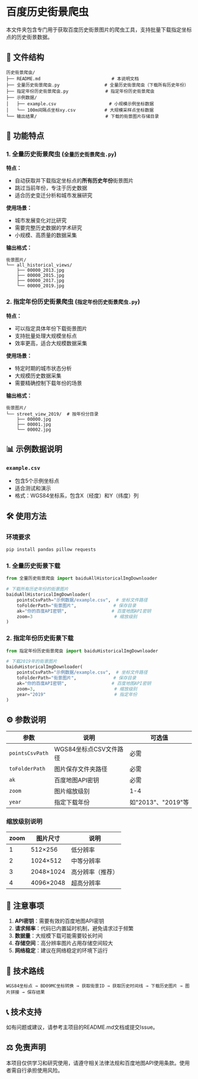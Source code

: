# 百度历史街景爬虫

本文件夹包含专门用于获取百度历史街景图片的爬虫工具，支持批量下载指定坐标点的历史街景数据。

## 📁 文件结构

```
历史街景爬虫/
├── README.md                           # 本说明文档
├── 全量历史街景爬虫.py                 # 全量历史街景爬虫（下载所有历史年份）
├── 指定年份历史街景爬虫.py              # 指定年份历史街景爬虫
├── 示例数据/
│   ├── example.csv                    # 小规模示例坐标数据
│   └── 100m间隔点坐标xy.csv           # 大规模采样点坐标数据
└── 输出结果/                          # 下载的街景图片存储目录
```

## 🚀 功能特点

### 1. 全量历史街景爬虫 (`全量历史街景爬虫.py`)

**特点：**
- 自动获取并下载指定坐标点的**所有历史年份**街景图片
- 跳过当前年份，专注于历史数据
- 适合历史变迁分析和城市发展研究

**使用场景：**
- 城市发展变化对比研究
- 需要完整历史数据的学术研究
- 小规模、高质量的数据采集

**输出格式：**
```
街景图片/
└── all_historical_views/
    ├── 00000_2013.jpg
    ├── 00000_2015.jpg
    ├── 00000_2017.jpg
    └── 00000_2019.jpg
```

### 2. 指定年份历史街景爬虫 (`指定年份历史街景爬虫.py`)

**特点：**
- 可以指定具体年份下载街景图片
- 支持批量处理大规模坐标点
- 效率更高，适合大规模数据采集

**使用场景：**
- 特定时期的城市状态分析
- 大规模历史数据采集
- 需要精确控制下载年份的场景

**输出格式：**
```
街景图片/
└── street_view_2019/  # 按年份分目录
    ├── 00000.jpg
    ├── 00001.jpg
    └── 00002.jpg
```

## 📊 示例数据说明

### `example.csv`
- 包含5个示例坐标点
- 适合测试和演示
- 格式：WGS84坐标系，包含X（经度）和Y（纬度）列


## 🛠️ 使用方法

### 环境要求
```bash
pip install pandas pillow requests
```

### 1. 全量历史街景下载
```python
from 全量历史街景爬虫 import baiduAllHistoricalImgDownloader

# 下载所有历史年份的街景图片
baiduAllHistoricalImgDownloader(
    pointsCsvPath="示例数据/example.csv",  # 坐标文件路径
    toFolderPath="街景图片",              # 保存目录
    ak="你的百度API密钥",                 # 百度地图API密钥
    zoom=3                               # 缩放级别
)
```

### 2. 指定年份历史街景下载
```python
from 指定年份历史街景爬虫 import baiduHistoricalImgDownloader

# 下载2019年的街景图片
baiduHistoricalImgDownloader(
    pointsCsvPath="示例数据/example.csv",  # 坐标文件路径
    toFolderPath="街景图片",              # 保存目录
    ak="你的百度API密钥",                 # 百度地图API密钥
    zoom=3,                              # 缩放级别
    year="2019"                          # 指定年份
)
```

## ⚙️ 参数说明

| 参数 | 说明 | 可选值 |
|------|------|--------|
| `pointsCsvPath` | WGS84坐标点CSV文件路径 | 必需 |
| `toFolderPath` | 图片保存文件夹路径 | 必需 |
| `ak` | 百度地图API密钥 | 必需 |
| `zoom` | 图片缩放级别 | 1-4 |
| `year` | 指定下载年份 | 如"2013"、"2019"等 |

### 缩放级别说明
| zoom | 图片尺寸 | 说明 |
|------|----------|------|
| 1 | 512×256 | 低分辨率 |
| 2 | 1024×512 | 中等分辨率 |
| 3 | 2048×1024 | 高分辨率（推荐） |
| 4 | 4096×2048 | 超高分辨率 |

## 📝 注意事项

1. **API密钥**：需要有效的百度地图API密钥
2. **请求频率**：代码已内置延时机制，避免请求过于频繁
3. **数据量**：大规模下载可能需要较长时间
4. **存储空间**：高分辨率图片占用存储空间较大
5. **网络稳定**：建议在网络稳定的环境下运行

## 🔧 技术路线

```
WGS84坐标点 → BD09MC坐标转换 → 获取街景ID → 获取历史时间线 → 下载历史图片 → 图片拼接 → 保存结果
```

## 📞 技术支持

如有问题或建议，请参考主项目的README.md文档或提交Issue。

## ⚖️ 免责声明

本项目仅供学习和研究使用，请遵守相关法律法规和百度地图API使用条款。使用者需自行承担使用风险。
